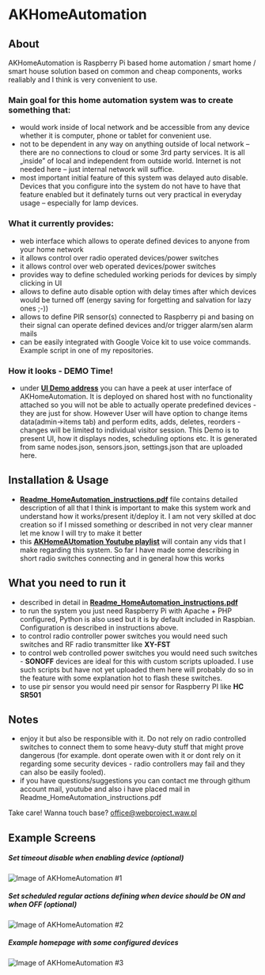 # AKHomeAutomation

## About

AKHomeAutomation is Raspberry Pi based home automation / smart home / smart house solution based on common and cheap components, works realiably and I think is very convenient to use.

### Main goal for this home automation system was to create something that:
- would work inside of local network and be accessible from any device whether it is computer, phone or tablet for convenient use.
- not to be dependent in any way on anything outside of local network – there are no connections to cloud or some 3rd party services. It is all „inside” of local and independent from outside world. Internet is not needed here – just internal network will suffice.
- most important initial feature of this system was delayed auto disable. Devices that you configure into the system do not have to have that feature enabled but it definately turns out very practical in everyday usage – especially for lamp devices.

### What it currently provides:
- web interface which allows to operate defined devices to anyone from your home network
- it allows control over radio operated devices/power switches
- it allows control over web operated devices/power switches
- provides way to define scheduled working periods for devices by simply clicking in UI
- allows to define auto disable option with delay times after which devices would be turned off (energy saving for forgetting and salvation for lazy ones ;-))
- allows to define PIR sensor(s) connected to Raspberry pi and basing on their signal can operate defined devices and/or trigger alarm/sen alarm mails
- can be easily integrated with Google Voice kit to use voice commands. Example script in one of my repositories.

### How it looks - DEMO Time!
- under **<a href="http://cultrides.com/test/Github/AKHomeAutomation" target="_blank">UI Demo address</a>** you can have a peek at user interface of AKHomeAutomation. It is deployed on shared host with no functionality attached so you will not be able to actually operate predefined devices - they are just for show. However User will have option to change items data(admin->items tab) and perform edits, adds, deletes, reorders - changes will be limited to individual visitor session. This Demo is to present UI, how it displays nodes, scheduling options  etc. It is generated from same nodes.json, sensors.json, settings.json that are uploaded here. 

## Installation & Usage

- **<a href="https://github.com/Sznapsollo/AKHomeAutomation/blob/master/Readme_HomeAutomation_instructions.pdf" target="_blank">Readme_HomeAutomation_instructions.pdf</a>** file contains detailed description of all that I think is important to make this system work and understand how it works/present it/deploy it. I am not very skilled at doc creation so if I missed something or described in not very clear manner let me know I will try to make it better
- this **<a href="https://www.youtube.com/watch?v=C19ARWDYR3c&list=PLjd2MVjW6mhFygrvXyVcdNoq6pHK8MdUW" target="_blank">AKHomeAUtomation Youtube playlist</a>** will contain any vids that I make regarding this system. So far I have made some describing in short radio switches connecting and in general how this works

## What you need to run it

- described in detail in **<a href="https://github.com/Sznapsollo/AKHomeAutomation/blob/master/Readme_HomeAutomation_instructions.pdf" target="_blank">Readme_HomeAutomation_instructions.pdf</a>**
- to run the system you just need Raspberry Pi with Apache + PHP configured, Python is also used but it is by default included in Raspbian. Configuration is described in instructions above.
- to control radio controller power switches you would need such switches and RF radio transmitter like **XY-FST**
- to control web controlled power switches you would need such switches - **SONOFF** devices are ideal for this with custom scripts uploaded. I use such scripts but have not yet uploaded them here will probably do so in the feature with some explanation hot to flash these switches.
- to use pir sensor you would need pir sensor for Raspberry PI like **HC SR501**

## Notes
- enjoy it but also be responsible with it. Do not rely on radio controlled switches to connect them to some heavy-duty stuff that might prove dangerous (for example. dont operate owen with it or dont rely on it regarding some security devices - radio controllers may fail and they can also be easily fooled).
- if you have questions/suggestions you can contact me through githum account mail, youtube and also i have placed mail in Readme_HomeAutomation_instructions.pdf

Take care!
Wanna touch base? office@webproject.waw.pl

## Example Screens

##### Set timeout disable when enabling device (optional)
![Image of AKHomeAutomation #1](http://cultrides.com/test/Github/AKHomeAutomation/screen2.JPG?)

##### Set scheduled regular actions defining when device should be ON and when OFF (optional)
![Image of AKHomeAutomation #2](http://cultrides.com/test/Github/AKHomeAutomation/screen1.JPG?)

##### Example homepage with some configured devices
![Image of AKHomeAutomation #3](http://cultrides.com/test/Github/AKHomeAutomation/screen3.JPG?)
